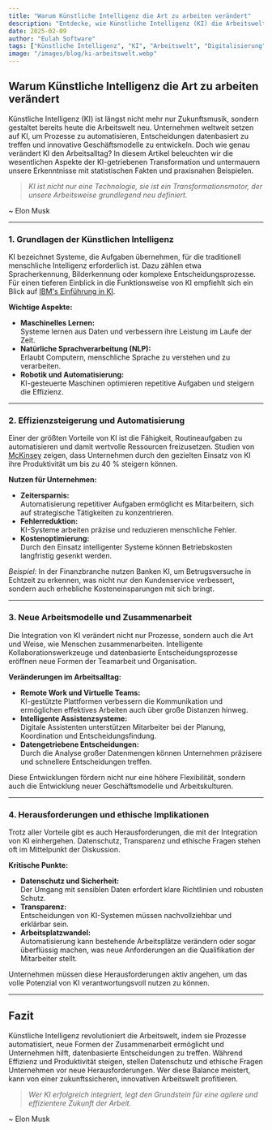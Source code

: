 ```yaml
---
title: "Warum Künstliche Intelligenz die Art zu arbeiten verändert"
description: "Entdecke, wie Künstliche Intelligenz (KI) die Arbeitswelt revolutioniert – von der Automatisierung bis zu neuen Kollaborationsmodellen. Praxisnahe Einblicke und statistische Fakten machen die Veränderung greifbar."
date: 2025-02-09
author: "Eulah Software"
tags: ["Künstliche Intelligenz", "KI", "Arbeitswelt", "Digitalisierung", "Innovation"]
image: "/images/blog/ki-arbeitswelt.webp"
---
```


## Warum Künstliche Intelligenz die Art zu arbeiten verändert

Künstliche Intelligenz (KI) ist längst nicht mehr nur Zukunftsmusik, sondern gestaltet bereits heute die Arbeitswelt neu. Unternehmen weltweit setzen auf KI, um Prozesse zu automatisieren, Entscheidungen datenbasiert zu treffen und innovative Geschäftsmodelle zu entwickeln. Doch wie genau verändert KI den Arbeitsalltag? In diesem Artikel beleuchten wir die wesentlichen Aspekte der KI-getriebenen Transformation und untermauern unsere Erkenntnisse mit statistischen Fakten und praxisnahen Beispielen.

> *KI ist nicht nur eine Technologie, sie ist ein Transformationsmotor, der unsere Arbeitsweise grundlegend neu definiert.*

~ Elon Musk

---

### 1. Grundlagen der Künstlichen Intelligenz

KI bezeichnet Systeme, die Aufgaben übernehmen, für die traditionell menschliche Intelligenz erforderlich ist. Dazu zählen etwa Spracherkennung, Bilderkennung oder komplexe Entscheidungsprozesse. Für einen tieferen Einblick in die Funktionsweise von KI empfiehlt sich ein Blick auf [IBM's Einführung in KI](https://www.ibm.com/cloud/learn/what-is-artificial-intelligence).

**Wichtige Aspekte:**

- **Maschinelles Lernen:**  
  Systeme lernen aus Daten und verbessern ihre Leistung im Laufe der Zeit.
- **Natürliche Sprachverarbeitung (NLP):**  
  Erlaubt Computern, menschliche Sprache zu verstehen und zu verarbeiten.
- **Robotik und Automatisierung:**  
  KI-gesteuerte Maschinen optimieren repetitive Aufgaben und steigern die Effizienz.

---

### 2. Effizienzsteigerung und Automatisierung

Einer der größten Vorteile von KI ist die Fähigkeit, Routineaufgaben zu automatisieren und damit wertvolle Ressourcen freizusetzen. Studien von [McKinsey](https://www.mckinsey.com/featured-insights/artificial-intelligence) zeigen, dass Unternehmen durch den gezielten Einsatz von KI ihre Produktivität um bis zu 40 % steigern können.

**Nutzen für Unternehmen:**

- **Zeitersparnis:**  
  Automatisierung repetitiver Aufgaben ermöglicht es Mitarbeitern, sich auf strategische Tätigkeiten zu konzentrieren.
- **Fehlerreduktion:**  
  KI-Systeme arbeiten präzise und reduzieren menschliche Fehler.
- **Kostenoptimierung:**  
  Durch den Einsatz intelligenter Systeme können Betriebskosten langfristig gesenkt werden.

*Beispiel:* In der Finanzbranche nutzen Banken KI, um Betrugsversuche in Echtzeit zu erkennen, was nicht nur den Kundenservice verbessert, sondern auch erhebliche Kosteneinsparungen mit sich bringt.

---

### 3. Neue Arbeitsmodelle und Zusammenarbeit

Die Integration von KI verändert nicht nur Prozesse, sondern auch die Art und Weise, wie Menschen zusammenarbeiten. Intelligente Kollaborationswerkzeuge und datenbasierte Entscheidungsprozesse eröffnen neue Formen der Teamarbeit und Organisation.

**Veränderungen im Arbeitsalltag:**

- **Remote Work und Virtuelle Teams:**  
  KI-gestützte Plattformen verbessern die Kommunikation und ermöglichen effektives Arbeiten auch über große Distanzen hinweg.
- **Intelligente Assistenzsysteme:**  
  Digitale Assistenten unterstützen Mitarbeiter bei der Planung, Koordination und Entscheidungsfindung.
- **Datengetriebene Entscheidungen:**  
  Durch die Analyse großer Datenmengen können Unternehmen präzisere und schnellere Entscheidungen treffen.

Diese Entwicklungen fördern nicht nur eine höhere Flexibilität, sondern auch die Entwicklung neuer Geschäftsmodelle und Arbeitskulturen.

---

### 4. Herausforderungen und ethische Implikationen

Trotz aller Vorteile gibt es auch Herausforderungen, die mit der Integration von KI einhergehen. Datenschutz, Transparenz und ethische Fragen stehen oft im Mittelpunkt der Diskussion.

**Kritische Punkte:**

- **Datenschutz und Sicherheit:**  
  Der Umgang mit sensiblen Daten erfordert klare Richtlinien und robusten Schutz.
- **Transparenz:**  
  Entscheidungen von KI-Systemen müssen nachvollziehbar und erklärbar sein.
- **Arbeitsplatzwandel:**  
  Automatisierung kann bestehende Arbeitsplätze verändern oder sogar überflüssig machen, was neue Anforderungen an die Qualifikation der Mitarbeiter stellt.

Unternehmen müssen diese Herausforderungen aktiv angehen, um das volle Potenzial von KI verantwortungsvoll nutzen zu können.

---

## Fazit

Künstliche Intelligenz revolutioniert die Arbeitswelt, indem sie Prozesse automatisiert, neue Formen der Zusammenarbeit ermöglicht und Unternehmen hilft, datenbasierte Entscheidungen zu treffen. Während Effizienz und Produktivität steigen, stellen Datenschutz und ethische Fragen Unternehmen vor neue Herausforderungen. Wer diese Balance meistert, kann von einer zukunftssicheren, innovativen Arbeitswelt profitieren.

> *Wer KI erfolgreich integriert, legt den Grundstein für eine agilere und effizientere Zukunft der Arbeit.*

~ Elon Musk
